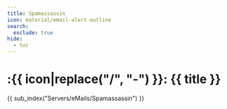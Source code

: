 ```yaml
---
title: Spamassassin
icon: material/email-alert-outline
search:
  exclude: true
hide:
  - toc
---
```


# :{{ icon|replace("/", "-") }}: {{ title }}

{{ sub_index("Servers/eMails/Spamassassin") }}
